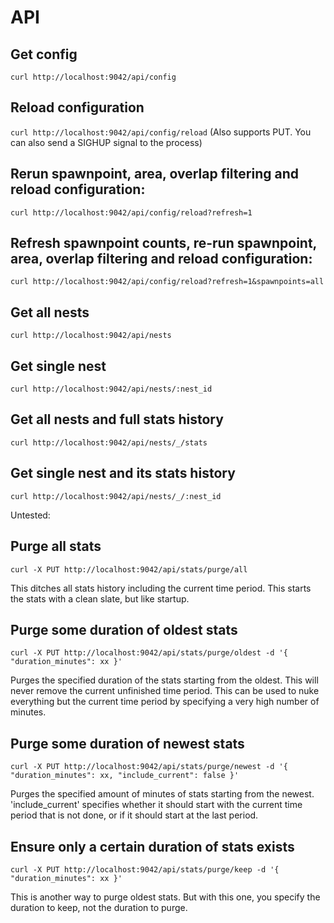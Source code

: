 # API

## Get config
`curl http://localhost:9042/api/config`

## Reload configuration
`curl http://localhost:9042/api/config/reload`
(Also supports PUT. You can also send a SIGHUP signal to the process)

## Rerun spawnpoint, area, overlap filtering and reload configuration:
`curl http://localhost:9042/api/config/reload?refresh=1`

## Refresh spawnpoint counts, re-run spawnpoint, area, overlap filtering and reload configuration:
`curl http://localhost:9042/api/config/reload?refresh=1&spawnpoints=all`

## Get all nests
`curl http://localhost:9042/api/nests`

## Get single nest
`curl http://localhost:9042/api/nests/:nest_id`

## Get all nests and full stats history
`curl http://localhost:9042/api/nests/_/stats`

## Get single nest and its stats history
`curl http://localhost:9042/api/nests/_/:nest_id`

Untested:

## Purge all stats
`curl -X PUT http://localhost:9042/api/stats/purge/all`

This ditches all stats history including the current time period. This starts the stats with a clean slate, but like startup.

## Purge some duration of oldest stats
`curl -X PUT http://localhost:9042/api/stats/purge/oldest -d '{ "duration_minutes": xx }'`

Purges the specified duration of the stats starting from the oldest. This will never remove the current unfinished time period. This can be used to nuke everything but the current time period by specifying a very high number of minutes.

## Purge some duration of newest stats
`curl -X PUT http://localhost:9042/api/stats/purge/newest -d '{ "duration_minutes": xx, "include_current": false }'`

Purges the specified amount of minutes of stats starting from the newest. 'include_current' specifies whether it should start with the current time period that is not done, or if it should start at the last period.

## Ensure only a certain duration of stats exists
`curl -X PUT http://localhost:9042/api/stats/purge/keep -d '{ "duration_minutes": xx }'`

This is another way to purge oldest stats. But with this one, you specify the duration to keep, not the duration to purge.
